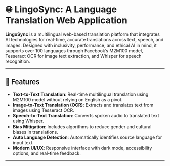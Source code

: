 # 🌐 LingoSync: A Language Translation Web Application

**LingoSync** is a multilingual web-based translation platform that integrates AI technologies for real-time, accurate translations across text, speech, and images. Designed with inclusivity, performance, and ethical AI in mind, it supports over 100 languages through Facebook’s M2M100 model, Tesseract OCR for image text extraction, and Whisper for speech recognition.

---

## 🔑 Features

- **Text-to-Text Translation**: Real-time multilingual translation using M2M100 model without relying on English as a pivot.
- **Image-to-Text Translation (OCR)**: Extracts and translates text from images using Tesseract OCR.
- **Speech-to-Text Translation**: Converts spoken audio to translated text using Whisper.
- **Bias Mitigation**: Includes algorithms to reduce gender and cultural biases in translations.
- **Auto Language Detection**: Automatically identifies source language for input text.
- **Modern UI/UX**: Responsive interface with dark mode, accessibility options, and real-time feedback.

---

